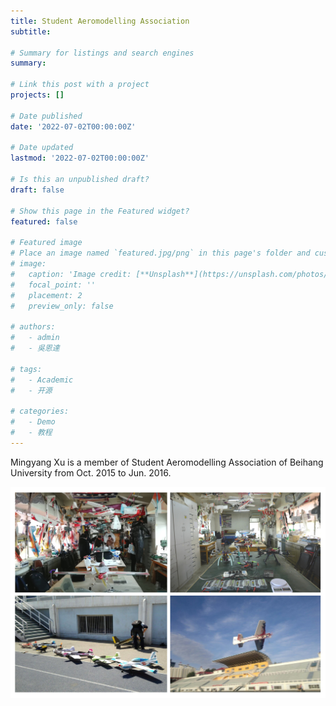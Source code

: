 ```yaml
---
title: Student Aeromodelling Association
subtitle: 

# Summary for listings and search engines
summary: 

# Link this post with a project
projects: []

# Date published
date: '2022-07-02T00:00:00Z'

# Date updated
lastmod: '2022-07-02T00:00:00Z'

# Is this an unpublished draft?
draft: false

# Show this page in the Featured widget?
featured: false

# Featured image
# Place an image named `featured.jpg/png` in this page's folder and customize its options here.
# image:
#   caption: 'Image credit: [**Unsplash**](https://unsplash.com/photos/CpkOjOcXdUY)'
#   focal_point: ''
#   placement: 2
#   preview_only: false

# authors:
#   - admin
#   - 吳恩達

# tags:
#   - Academic
#   - 开源

# categories:
#   - Demo
#   - 教程
---
```


Mingyang Xu is a member of Student Aeromodelling Association of Beihang University from Oct. 2015 to Jun. 2016.

![jpg](ae1.jpg)